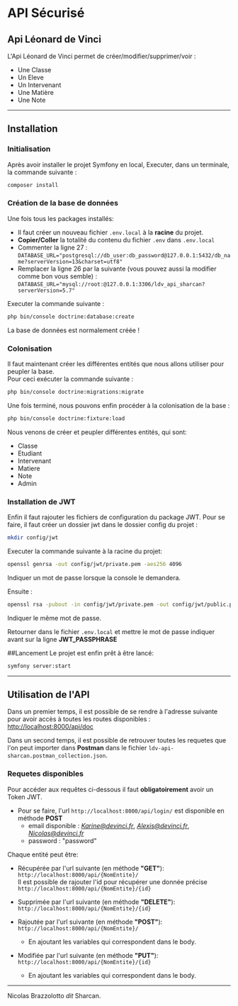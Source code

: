 # API Sécurisé 

## Api Léonard de Vinci

L'Api Léonard de Vinci permet de créer/modifier/supprimer/voir :
* Une Classe
* Un Eleve
* Un Intervenant
* Une Matière
* Une Note
---
## Installation 

### Initialisation

Après avoir installer le projet Symfony en local,
Executer, dans un terminale, la commande suivante :
```bash
composer install
```

### Création de la base de données

Une fois tous les packages installés:
* Il faut créer un nouveau fichier `.env.local` à la **racine** du projet.
* **Copier/Coller**  la totalité du contenu du fichier `.env` dans `.env.local`
* Commenter la ligne 27 :  
   `DATABASE_URL="postgresql://db_user:db_password@127.0.0.1:5432/db_name?serverVersion=13&charset=utf8"`
* Remplacer la ligne 26 par la suivante (vous pouvez aussi la modifier comme bon vous semble) :   
    `DATABASE_URL="mysql://root:@127.0.0.1:3306/ldv_api_sharcan?serverVersion=5.7"`

Executer la commande suivante :
```bash
php bin/console doctrine:database:create
```
La base de données est normalement créée !

### Colonisation

Il faut maintenant créer les différentes entités que nous allons utiliser pour peupler la base.  
Pour ceci exécuter la commande suivante :
```bash
php bin/console doctrine:migrations:migrate
```
Une fois terminé, nous pouvons enfin procéder à la colonisation de la base :
```bash
php bin/console doctrine:fixture:load
```

Nous venons de créer et peupler différentes entités, qui sont:
* Classe
* Etudiant
* Intervenant
* Matiere
* Note
* Admin

### Installation de JWT

Enfin il faut rajouter les fichiers de configuration du package JWT.
Pour se faire, il faut créer un dossier jwt dans le dossier config du projet :
```bash
mkdir config/jwt
```
Executer la commande suivante à la racine du projet:
```bash
openssl genrsa -out config/jwt/private.pem -aes256 4096
```
Indiquer un mot de passe lorsque la console le demandera.

Ensuite : 
```bash
openssl rsa -pubout -in config/jwt/private.pem -out config/jwt/public.pem
```
Indiquer le même mot de passe.

Retourner dans le fichier `.env.local` et mettre le mot de passe indiquer avant sur la ligne **JWT_PASSPHRASE**

##Lancement
Le projet est enfin prêt à être lancé:
```bash
symfony server:start
```

---

## Utilisation de l'API

Dans un premier temps, il est possible de se rendre à l'adresse suivante pour avoir accès à toutes les routes disponibles :  
[http://localhost:8000/api/doc](http://localhost:8000/api/doc)

Dans un second temps, il est possible de retrouver toutes les requetes que l'on peut importer dans **Postman** dans le fichier `ldv-api-sharcan.postman_collection.json`.  

### Requetes disponibles

Pour accéder aux requêtes ci-dessous il faut **obligatoirement** avoir un Token JWT.
* Pour se faire, l'url `http://localhost:8000/api/login/` est disponible en méthode **POST**
    * email disponible : *Karine@devinci.fr*, *Alexis@devinci.fr*, *Nicolas@devinci.fr*
    * password : "password"

Chaque entité peut être:
* Récupérée par l'url suivante (en méthode **"GET"**):  
`http://localhost:8000/api/{NomEntite}/`  
Il est possible de rajouter l'id pour récupérer une donnée précise  
`http://localhost:8000/api/{NomEntite}/{id}`  
  
* Supprimée par l'url suivante (en méthode **"DELETE"**):  
  `http://localhost:8000/api/{NomEntite}/{id}`  
  
* Rajoutée par l'url suivante (en méthode **"POST"**):  
  `http://localhost:8000/api/{NomEntite}/`  
  * En ajoutant les variables qui correspondent dans le body.

* Modifiée par l'url suivante (en méthode **"PUT"**):  
  `http://localhost:8000/api/{NomEntite}/{id}`
    * En ajoutant les variables qui correspondent dans le body.

---

Nicolas Brazzolotto *dit* Sharcan.
